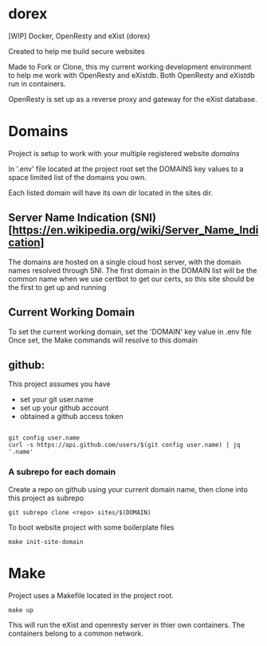 # dorex

[WIP] Docker, OpenResty and eXist (dorex)
<!-- Value Proposition -->
Created to help me build secure websites

<!--Short Description -->
Made to Fork or Clone, this my current working development environment 
to help me work with OpenResty and eXistdb. 
Both OpenResty and eXistdb run in containers.

OpenResty is set up as a reverse proxy and gateway for the eXist database.


# Domains

Project is setup to work with your multiple registered website *domains*

In '.env' file located at the project root set the DOMAINS key values to
a space limited list of the domains you own. 

Each listed domain will have its own dir located in the sites dir.

## Server Name Indication (SNI)[https://en.wikipedia.org/wiki/Server_Name_Indication]

The domains are hosted on a single cloud host server, with the domain names resolved through SNI.
The first domain in the DOMAIN list will be the common name when we use certbot to get our certs,
so this site should be the first to get up and running

## Current Working Domain 

To set the current working domain, set the 'DOMAIN' key value in .env file
Once set, the Make commands will resolve to this domain

## github: 

This project assumes you have 
 - set your git user.name
 - set up your github account
 - obtained a github access token
```

git config user.name
curl -s https://api.github.com/users/$(git config user.name) | jq '.name'
```



### A subrepo for each domain

Create a repo on github using your current domain name,
then clone into this project as subrepo

```
git subrepo clone <repo> sites/$(DOMAIN) 
```

To boot website project with some boilerplate files

```
make init-site-domain
```




# Make

Project uses a Makefile located in the project root.

```
make up
```

This will run the eXist and openresty server in thier own containers.
The containers belong to a common network.

